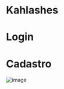 # Kahlashes

# Login

# Cadastro
![image](https://user-images.githubusercontent.com/14117524/155897861-5f5255f3-06ac-4b8d-811b-2c082f26cb12.png)

